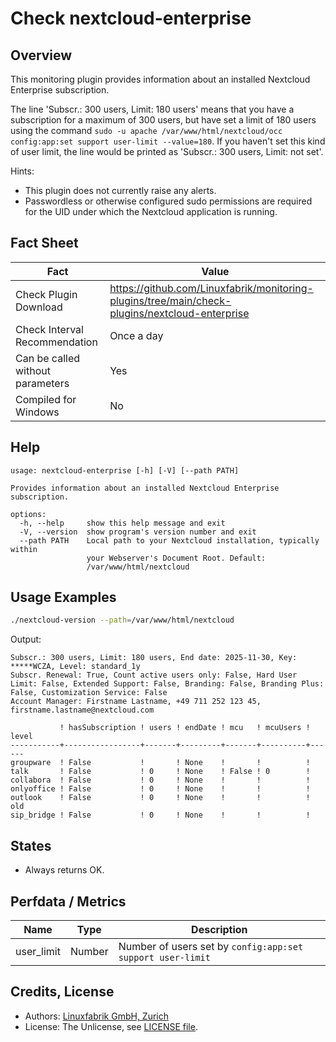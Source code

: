 # Check nextcloud-enterprise

## Overview

This monitoring plugin provides information about an installed Nextcloud Enterprise subscription.

The line 'Subscr.: 300 users, Limit: 180 users' means that you have a subscription for a maximum of 300 users, but have set a limit of 180 users using the command `sudo -u apache /var/www/html/nextcloud/occ config:app:set support user-limit --value=180`. If you haven't set this kind of user limit, the line would be printed as 'Subscr.: 300 users, Limit: not set'.

Hints:

* This plugin does not currently raise any alerts.
* Passwordless or otherwise configured sudo permissions are required for the UID under which the Nextcloud application is running.


## Fact Sheet

| Fact | Value |
|----|----|
| Check Plugin Download                 | <https://github.com/Linuxfabrik/monitoring-plugins/tree/main/check-plugins/nextcloud-enterprise> |
| Check Interval Recommendation         | Once a day |
| Can be called without parameters      | Yes |
| Compiled for Windows                  | No |


## Help

```text
usage: nextcloud-enterprise [-h] [-V] [--path PATH]

Provides information about an installed Nextcloud Enterprise subscription.

options:
  -h, --help     show this help message and exit
  -V, --version  show program's version number and exit
  --path PATH    Local path to your Nextcloud installation, typically within
                 your Webserver's Document Root. Default:
                 /var/www/html/nextcloud
```


## Usage Examples

```bash
./nextcloud-version --path=/var/www/html/nextcloud
```

Output:

```text
Subscr.: 300 users, Limit: 180 users, End date: 2025-11-30, Key: *****WCZA, Level: standard_1y
Subscr. Renewal: True, Count active users only: False, Hard User Limit: False, Extended Support: False, Branding: False, Branding Plus: False, Customization Service: False
Account Manager: Firstname Lastname, +49 711 252 123 45, firstname.lastname@nextcloud.com

           ! hasSubscription ! users ! endDate ! mcu   ! mcuUsers ! level
-----------+-----------------+-------+---------+-------+----------+------
groupware  ! False           !       ! None    !       !          !      
talk       ! False           ! 0     ! None    ! False ! 0        !      
collabora  ! False           ! 0     ! None    !       !          !      
onlyoffice ! False           ! 0     ! None    !       !          !      
outlook    ! False           ! 0     ! None    !       !          ! old  
sip_bridge ! False           ! 0     ! None    !       !          !
```


## States

* Always returns OK.


## Perfdata / Metrics

| Name | Type | Description |
|----|----|----|
| user_limit | Number | Number of users set by `config:app:set support user-limit` |


## Credits, License

* Authors: [Linuxfabrik GmbH, Zurich](https://www.linuxfabrik.ch)
* License: The Unlicense, see [LICENSE file](https://unlicense.org/).
